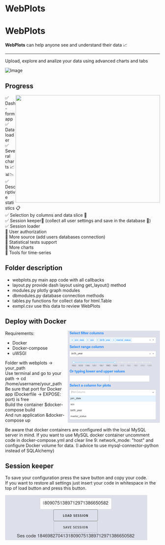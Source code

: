 # WebPlots
# WebPlots
__WebPlots__ can help anyone see and understand their data :chart_with_upwards_trend:
________________________________________________________________________________________
Upload, explore and analize your data using advanced charts and tabs

![Image](https://github.com/Kostr0min/WebPlots/blob/master/github_images/webplots_main.png)

## **Progress**

<img align="right" width="470" height="350" src="https://github.com/Kostr0min/WebPlots/blob/master/github_images/webplots_main_1.png">

:white_check_mark: Dash-form app   
:white_check_mark: Data loader   
:white_check_mark: Several charts :chart_with_upwards_trend::bar_chart::chart_with_downwards_trend:    
:white_check_mark: Descriptive statistics :clipboard:    
:white_check_mark: Selection by columns and data slice :hocho:   
:white_check_mark: Session keeper:guard: (collect all user settings and save in the database :open_file_folder:)  
:white_check_mark: Session loader   
:black_square_button: User authorization  
:black_square_button: More source (add users databases connection)  
:black_square_button: Statistical tests support  
:black_square_button: More charts  
:black_square_button: Tools for time-series 

## **Folder description**

 - webplots.py main app code with all callbacks
 - layout.py provide dash layout using get_layout() method
 - modules.py plotly graph modules
 - dbmodules.py database connection methods
 - tables.py functions for collect data for html.Table
 - exmpl.csv use this data to review WebPlots

## **Deploy with Docker**
<img align="right" width="300" height="300" src="https://github.com/Kostr0min/WebPlots/blob/master/github_images/webplots_dropout.png">

Requirements:
 - Docker
 - Docker-compose
 - uWSGI

Folder with webplots -> your_path  
Use terminal and go to your path -> cd /home/username/your_path  
Be sure that port for Docker app (Dockerfile -> EXPOSE: port) is free  
Build the container $docker-compose build  
And run application &docker-compose up  

Be aware that docker containers are configured with the local MySQL server in mind. If you want to use MySQL docker container uncomment code in docker-compose.yml and clear line 9: network_mode: "host" and configure Docker volume for data. (I advice to use mysql-connector-python instead of SQLAlchemy)


## **Session keeper**

To save your configuration press the save button and copy your code.  
If you want to restore all settings just insert your code in whitespace in the top of load button and press this button.  

![Image](https://github.com/Kostr0min/WebPlots/blob/master/github_images/webplots_sessioncode.png)
